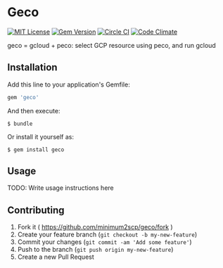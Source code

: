 # Geco

[![MIT License](http://img.shields.io/badge/license-MIT-blue.svg?style=flat)](LICENSE.txt)
[![Gem Version](https://badge.fury.io/rb/geco.svg)](http://badge.fury.io/rb/geco)
[![Circle CI](https://circleci.com/gh/minimum2scp/geco.svg?style=shield)](https://circleci.com/gh/minimum2scp/geco)
[![Code Climate](https://codeclimate.com/github/minimum2scp/geco/badges/gpa.svg)](https://codeclimate.com/github/minimum2scp/geco)

geco = gcloud + peco: select GCP resource using peco, and run gcloud

## Installation

Add this line to your application's Gemfile:

```ruby
gem 'geco'
```

And then execute:

    $ bundle

Or install it yourself as:

    $ gem install geco

## Usage

TODO: Write usage instructions here

## Contributing

1. Fork it ( https://github.com/minimum2scp/geco/fork )
2. Create your feature branch (`git checkout -b my-new-feature`)
3. Commit your changes (`git commit -am 'Add some feature'`)
4. Push to the branch (`git push origin my-new-feature`)
5. Create a new Pull Request
